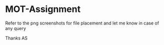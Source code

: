 # MOT-Assignment

Refer to the png screenshots for file placement and let me know in case of any query

Thanks
AS
